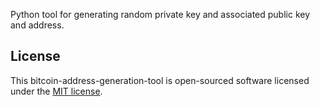 Python tool for generating random private key and associated public key and address.


## License

This bitcoin-address-generation-tool  is open-sourced software licensed under the [MIT license](http://opensource.org/licenses/MIT).
